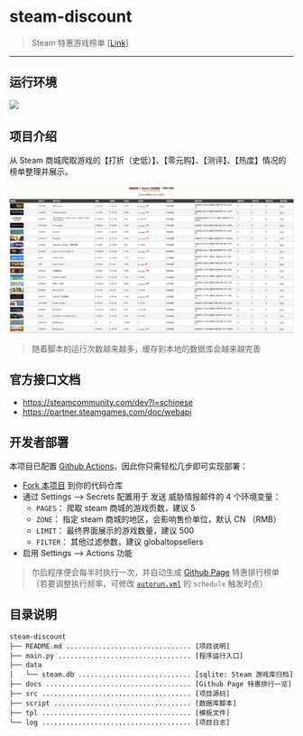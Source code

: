 # steam-discount

> Steam 特惠游戏榜单 [[Link](lyy289065406.github.io/steam-discount/)]

------

## 运行环境

![](https://img.shields.io/badge/Python-3.8%2B-brightgreen.svg) 


## 项目介绍

从 Steam 商城爬取游戏的【打折（史低）】、【零元购】、【测评】、【热度】情况的榜单整理并展示。

![](./docs/imgs/demo.jpg)

> 随着脚本的运行次数越来越多，缓存到本地的数据库会越来越完善


## 官方接口文档

- https://steamcommunity.com/dev?l=schinese
- https://partner.steamgames.com/doc/webapi


## 开发者部署


本项目已配置 [Github Actions](https://docs.github.com/cn/actions/configuring-and-managing-workflows/configuring-a-workflow)，因此你只需轻松几步即可实现部署：

- [Fork 本项目](https://github.com/lyy289065406/steam-discount) 到你的代码仓库
- 通过 Settings --> Secrets 配置用于 发送 威胁情报邮件的 4 个环境变量：
    - `PAGES`： 爬取 steam 商城的游戏页数，建议 5
    - `ZONE`： 指定 steam 商城的地区，会影响售价单位，默认 CN （RMB）
    - `LIMIT`： 最终界面展示的游戏数量，建议 500
    - `FILTER`： 其他过滤参数，建议 globaltopsellers
- 启用 Settings --> Actions 功能

> 尔后程序便会每半时执行一次，并自动生成 [Github Page](https://lyy289065406.github.io/steam-discount/) 特惠排行榜单（若要调整执行频率，可修改 [`autorun.yml`](.github/workflows/autorun.yml) 的 `schedule` 触发时点）


## 目录说明

```
steam-discount
├── README.md ............................... [项目说明]
├── main.py ................................. [程序运行入口]
├── data
│   └── steam.db ............................ [sqlite: Steam 游戏库归档]
├── docs .................................... [Github Page 特惠排行一览]
├── src ..................................... [项目源码]
├── script .................................. [数据库脚本]
├── tpl ..................................... [模板文件]
└── log ..................................... [项目日志]
```

